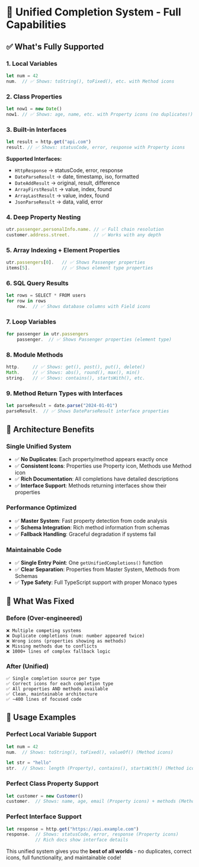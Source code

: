 # 🎯 Unified Completion System - Full Capabilities

## ✅ **What's Fully Supported**

### **1. Local Variables** 
```javascript
let num = 42
num.  // ✅ Shows: toString(), toFixed(), etc. with Method icons
```

### **2. Class Properties**
```javascript
let now1 = new Date()
now1. // ✅ Shows: age, name, etc. with Property icons (no duplicates!)
```

### **3. Built-in Interfaces** 
```javascript
let result = http.get("api.com")
result. // ✅ Shows: statusCode, error, response with Property icons
```
**Supported Interfaces:**
- `HttpResponse` → statusCode, error, response
- `DateParseResult` → date, timestamp, iso, formatted  
- `DateAddResult` → original, result, difference
- `ArrayFirstResult` → value, index, found
- `ArrayLastResult` → value, index, found
- `JsonParseResult` → data, valid, error

### **4. Deep Property Nesting**
```javascript
utr.passenger.personalInfo.name. // ✅ Full chain resolution
customer.address.street.         // ✅ Works with any depth
```

### **5. Array Indexing + Element Properties**
```javascript
utr.passengers[0].   // ✅ Shows Passenger properties
items[5].            // ✅ Shows element type properties  
```

### **6. SQL Query Results**
```javascript
let rows = SELECT * FROM users
for row in rows
    row.  // ✅ Shows database columns with Field icons
```

### **7. Loop Variables**
```javascript
for passenger in utr.passengers
    passenger.  // ✅ Shows Passenger properties (element type)
```

### **8. Module Methods**
```javascript
http.     // ✅ Shows: get(), post(), put(), delete()
Math.     // ✅ Shows: abs(), round(), max(), min()
string.   // ✅ Shows: contains(), startsWith(), etc.
```

### **9. Method Return Types with Interfaces**
```javascript
let parseResult = date.parse("2024-01-01")
parseResult.  // ✅ Shows DateParseResult interface properties
```

## 🔧 **Architecture Benefits**

### **Single Unified System**
- ✅ **No Duplicates**: Each property/method appears exactly once
- ✅ **Consistent Icons**: Properties use Property icon, Methods use Method icon  
- ✅ **Rich Documentation**: All completions have detailed descriptions
- ✅ **Interface Support**: Methods returning interfaces show their properties

### **Performance Optimized**
- ✅ **Master System**: Fast property detection from code analysis
- ✅ **Schema Integration**: Rich method information from schemas
- ✅ **Fallback Handling**: Graceful degradation if systems fail

### **Maintainable Code**
- ✅ **Single Entry Point**: One `getUnifiedCompletions()` function
- ✅ **Clear Separation**: Properties from Master System, Methods from Schemas
- ✅ **Type Safety**: Full TypeScript support with proper Monaco types

## 🎯 **What Was Fixed**

### **Before (Over-engineered)**
```
❌ Multiple competing systems
❌ Duplicate completions (num: number appeared twice)
❌ Wrong icons (properties showing as methods)
❌ Missing methods due to conflicts
❌ 1000+ lines of complex fallback logic
```

### **After (Unified)**
```
✅ Single completion source per type
✅ Correct icons for each completion type
✅ All properties AND methods available
✅ Clean, maintainable architecture
✅ ~400 lines of focused code
```

## 🚀 **Usage Examples**

### **Perfect Local Variable Support**
```javascript
let num = 42
num.  // Shows: toString(), toFixed(), valueOf() (Method icons)

let str = "hello"  
str.  // Shows: length (Property), contains(), startsWith() (Method icons)
```

### **Perfect Class Property Support** 
```javascript
let customer = new Customer()
customer.  // Shows: name, age, email (Property icons) + methods (Method icons)
```

### **Perfect Interface Support**
```javascript
let response = http.get("https://api.example.com")
response.  // Shows: statusCode, error, response (Property icons)
           // Rich docs show interface details
```

This unified system gives you the **best of all worlds** - no duplicates, correct icons, full functionality, and maintainable code!
